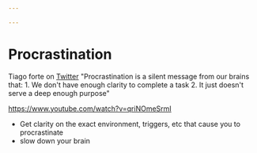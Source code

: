 ```yaml
---

---
```

# Procrastination


Tiago forte on [Twitter](https://twitter.com/fortelabs/status/1713677630115848363)
"Procrastination is a silent message from our brains that: 1. We don't have enough clarity to complete a task 2. It just doesn't serve a deep enough purpose"

https://www.youtube.com/watch?v=qriNOmeSrmI

- Get clarity on the exact environment, triggers, etc that cause you to procrastinate
- slow down your brain